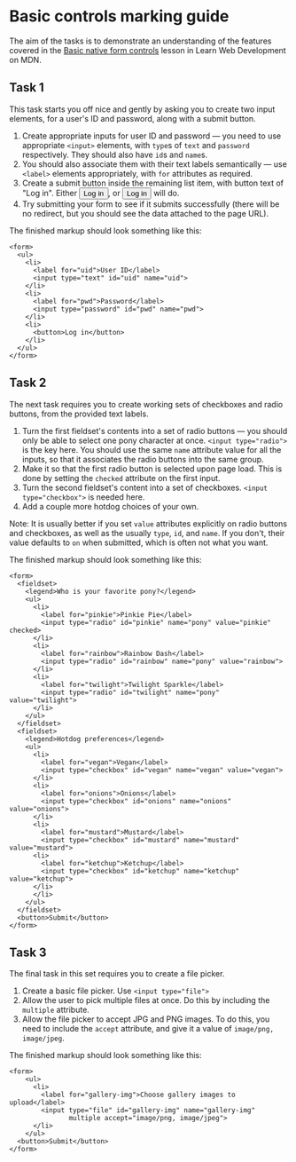 # Basic controls marking guide

The aim of the tasks is to demonstrate an understanding of the features covered in the [Basic native form controls](https://developer.mozilla.org/en-US/docs/Learn/Forms/Basic_native_form_controls) lesson in Learn Web Development on MDN.

## Task 1

This task starts you off nice and gently by asking you to create two input elements, for a user's ID and password, along with a submit button.

1. Create appropriate inputs for user ID and password — you need to use appropriate `<input>` elements, with `type`s of `text` and `password` respectively. They should also have `id`s and `name`s.
2. You should also associate them with their text labels semantically — use `<label>` elements appropriately, with `for` attributes as required.
3. Create a submit button inside the remaining list item, with button text of "Log in". Either <button>Log in</button>, or <input type="submit" value="Log in"> will do.
4. Try submitting your form to see if it submits successfully (there will be no redirect, but you should see the data attached to the page URL).

The finished markup should look something like this:

```
<form>
  <ul>
    <li>
      <label for="uid">User ID</label>
      <input type="text" id="uid" name="uid">
    </li>
    <li>
      <label for="pwd">Password</label>
      <input type="password" id="pwd" name="pwd">
    </li>
    <li>
      <button>Log in</button>
    </li>
  </ul>
</form>
```

## Task 2

The next task requires you to create working sets of checkboxes and radio buttons, from the provided text labels.

1. Turn the first fieldset's contents into a set of radio buttons — you should only be able to select one pony character at once. `<input type="radio">` is the key here. You should use the same `name` attribute value for all the inputs, so that it associates the radio buttons into the same group.
2. Make it so that the first radio button is selected upon page load. This is done by setting the `checked` attribute on the first input.
3. Turn the second fieldset's content into a set of checkboxes. `<input type="checkbox">` is needed here.
4. Add a couple more hotdog choices of your own.

Note: It is usually better if you set `value` attributes explicitly on radio buttons and checkboxes, as well as the usually `type`, `id`, and `name`. If you don't, their value defaults to `on` when submitted, which is often not what you want.

The finished markup should look something like this:

```
<form>
  <fieldset>
    <legend>Who is your favorite pony?</legend>
    <ul>
      <li>
        <label for="pinkie">Pinkie Pie</label>
        <input type="radio" id="pinkie" name="pony" value="pinkie" checked>
      </li>
      <li>
        <label for="rainbow">Rainbow Dash</label>
        <input type="radio" id="rainbow" name="pony" value="rainbow">
      </li>
      <li>
        <label for="twilight">Twilight Sparkle</label>
        <input type="radio" id="twilight" name="pony" value="twilight">
      </li>
    </ul>
  </fieldset>
  <fieldset>
    <legend>Hotdog preferences</legend>
    <ul>
      <li>
        <label for="vegan">Vegan</label>
        <input type="checkbox" id="vegan" name="vegan" value="vegan">
      </li>
      <li>
        <label for="onions">Onions</label>
        <input type="checkbox" id="onions" name="onions" value="onions">
      </li>
      <li>
        <label for="mustard">Mustard</label>
        <input type="checkbox" id="mustard" name="mustard" value="mustard">
      <li>
        <label for="ketchup">Ketchup</label>
        <input type="checkbox" id="ketchup" name="ketchup" value="ketchup">
      </li>
      </li>
    </ul>
  </fieldset>
  <button>Submit</button>
</form>
```

## Task 3

The final task in this set requires you to create a file picker.

1. Create a basic file picker. Use `<input type="file">`
2. Allow the user to pick multiple files at once. Do this by including the `multiple` attribute.
3. Allow the file picker to accept JPG and PNG images. To do this, you need to include the `accept` attribute, and give it a value of `image/png, image/jpeg`.

The finished markup should look something like this:

```
<form>
    <ul>
      <li>
        <label for="gallery-img">Choose gallery images to upload</label>
        <input type="file" id="gallery-img" name="gallery-img"
               multiple accept="image/png, image/jpeg">
      </li>
    </ul>
  <button>Submit</button>
</form>
```
